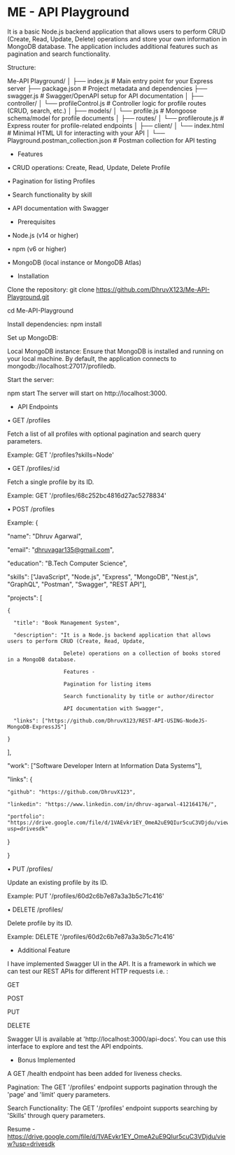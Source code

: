 
# ME - API Playground
It is a basic Node.js backend application that allows users to perform CRUD (Create, Read, Update, Delete) operations and store your own information in MongoDB database. The application includes additional features such as pagination and search functionality.

Structure: 

Me-API Playground/
│
├── index.js                  # Main entry point for your Express server
├── package.json              # Project metadata and dependencies
├── swagger.js                # Swagger/OpenAPI setup for API documentation
│
├── controller/
│   └── profileControl.js     # Controller logic for profile routes (CRUD, search, etc.)
│
├── models/
│   └── profile.js            # Mongoose schema/model for profile documents
│
├── routes/
│   └── profileroute.js       # Express router for profile-related endpoints
│
├── client/
│   └── index.html            # Minimal HTML UI for interacting with your API
│
└── Playground.postman_collection.json # Postman collection for API testing



- Features

• CRUD operations: Create, Read, Update, Delete Profile

• Pagination for listing Profiles

• Search functionality by skill

• API documentation with Swagger

- Prerequisites

• Node.js (v14 or higher)

• npm (v6 or higher)

• MongoDB (local instance or MongoDB Atlas)

- Installation

Clone the repository:
git clone https://github.com/DhruvX123/Me-API-Playground.git

cd Me-API-Playground

Install dependencies:
npm install

Set up MongoDB:

Local MongoDB instance:
Ensure that MongoDB is installed and running on your local machine. By default, the application connects to mongodb://localhost:27017/profiledb.

Start the server:

npm start
The server will start on http://localhost:3000.

- API Endpoints

• GET /profiles

Fetch a list of all profiles with optional pagination and search query parameters.

Example: GET '/profiles?skills=Node'

• GET /profiles/:id

Fetch a single profile by its ID.

Example: GET '/profiles/68c252bc4816d27ac5278834'

• POST /profiles

Example: 
{

  "name": "Dhruv Agarwal",

  "email": "dhruvagar135@gmail.com",

  "education": "B.Tech Computer Science",

  "skills": ["JavaScript", "Node.js", "Express", "MongoDB", "Nest.js", "GraphQL", "Postman", "Swagger", "REST API"],

  "projects": [

    {

      "title": "Book Management System",

      "description": "It is a Node.js backend application that allows users to perform CRUD (Create, Read, Update, 

                      Delete) operations on a collection of books stored in a MongoDB database. 

                      Features - 

                      Pagination for listing items 

                      Search functionality by title or author/director 

                      API documentation with Swagger",

      "links": ["https://github.com/DhruvX123/REST-API-USING-NodeJS-MongoDB-ExpressJS"]

    }

  ],

  "work": ["Software Developer Intern at Information Data Systems"],

  "links": {

    "github": "https://github.com/DhruvX123",

    "linkedin": "https://www.linkedin.com/in/dhruv-agarwal-412164176/",

    "portfolio": "https://drive.google.com/file/d/1VAEvkr1EY_OmeA2uE9QIur5cuC3VDjdu/view?usp=drivesdk"

  }

}

• PUT /profiles/

Update an existing profile by its ID.

Example: PUT '/profiles/60d2c6b7e87a3a3b5c71c416'

• DELETE /profiles/

Delete profile by its ID.

Example: DELETE '/profiles/60d2c6b7e87a3a3b5c71c416'

- Additional Feature

I have implemented Swagger UI in the API. It is a framework in which we can test our REST APIs for different HTTP requests i.e. :

GET

POST

PUT

DELETE

Swagger UI is available at 'http://localhost:3000/api-docs'. You can use this interface to explore and test the API endpoints.

- Bonus Implemented

A GET /health endpoint has been added for liveness checks.

Pagination: The GET '/profiles' endpoint supports pagination through the 'page' and 'limit' query parameters.

Search Functionality: The GET '/profiles' endpoint supports searching by 'Skills' through query parameters.


Resume - https://drive.google.com/file/d/1VAEvkr1EY_OmeA2uE9QIur5cuC3VDjdu/view?usp=drivesdk


